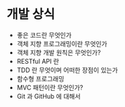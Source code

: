 # 개발 상식
- 좋은 코드란 무엇인가
- 객체 지향 프로그래밍이란 무엇인가
- 객체 지향 개발 원칙은 무엇인가?
- RESTful API 란
- TDD 란 무엇이며 어떠한 장점이 있는가
- 함수형 프로그래밍
- MVC 패턴이란 무엇인가?
- Git 과 GitHub 에 대해서
